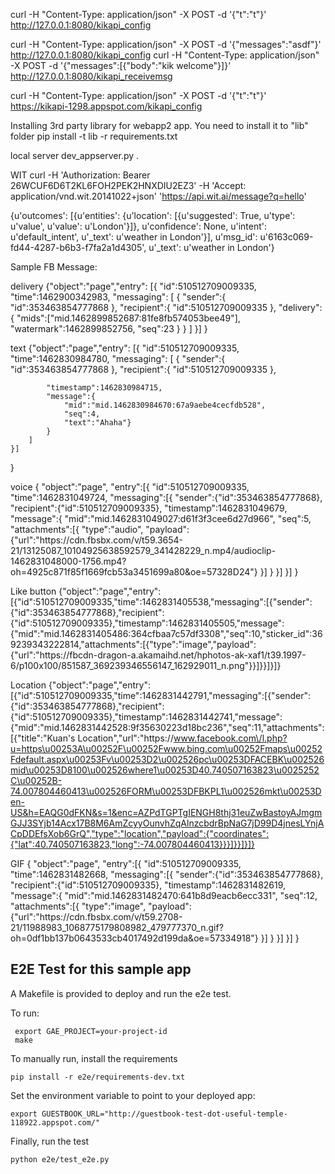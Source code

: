 curl -H "Content-Type: application/json" -X POST -d '{"t":"t"}' http://127.0.0.1:8080/kikapi_config

curl -H "Content-Type: application/json" -X POST -d '{"messages":"asdf"}' http://127.0.0.1:8080/kikapi_config
curl -H "Content-Type: application/json" -X POST -d '{"messages":[{"body":"kik welcome"}]}' http://127.0.0.1:8080/kikapi_receivemsg


curl -H "Content-Type: application/json" -X POST -d '{"t":"t"}' https://kikapi-1298.appspot.com/kikapi_config


Installing 3rd party library for webapp2 app. You need to install it to "lib" folder
pip install -t lib -r requirements.txt


local server dev_appserver.py .



WIT
curl -H 'Authorization: Bearer 26WCUF6D6T2KL6FOH2PEK2HNXDIU2EZ3' -H 'Accept: application/vnd.wit.20141022+json' 'https://api.wit.ai/message?q=hello'




{u'outcomes': [{u'entities': {u'location': [{u'suggested': True, u'type': u'value', u'value': u'London'}]}, u'confidence': None, u'intent': u'default_intent', u'_text': u'weather in London'}], u'msg_id': u'6163c069-fd44-4287-b6b3-f7fa2a1d4305', u'_text': u'weather in London'}

Sample FB Message:


delivery
{"object":"page","entry":
	[{
	"id":510512709009335,
	"time":1462900342983,
	"messaging":
		[
			{
				"sender":{
					"id":353463854777868
				},
				"recipient":{
					"id":510512709009335
				},
				"delivery":{
					"mids":["mid.1462899852687:81fe8fb574053bee49"],
					"watermark":1462899852756,
					"seq":23
				}
			}
		]
	}]
}


text
{"object":"page","entry":
	[{
	"id":510512709009335,
	"time":1462830984780,
	"messaging":
		[
			{
			"sender":{
					"id":353463854777868
			},
			"recipient":{
				"id":510512709009335
			},

			"timestamp":1462830984715,
			"message":{
				"mid":"mid.1462830984670:67a9aebe4cecfdb528",
				"seq":4,
				"text":"Ahaha"}
			}
		]
	}]
}


voice
{
	"object":"page",
	"entry":[{
		"id":510512709009335,
		"time":1462831049724,
		"messaging":[{
			"sender":{"id":353463854777868},
			"recipient":{"id":510512709009335},
			"timestamp":1462831049679,
			"message":{
				"mid":"mid.1462831049027:d61f3f3cee6d27d966",
				"seq":5,
				"attachments":[{
					"type":"audio",
					"payload":{"url":"https:\/\/cdn.fbsbx.com\/v\/t59.3654-21\/13125087_10104925638592579_341428229_n.mp4\/audioclip-1462831048000-1756.mp4?oh=4925c871f85f1669fcb53a3451699a80&oe=57328D24"}
				}]
			}
		}]
	}]
}

Like button
{"object":"page","entry":[{"id":510512709009335,"time":1462831405538,"messaging":[{"sender":{"id":353463854777868},"recipient":{"id":510512709009335},"timestamp":1462831405505,"message":{"mid":"mid.1462831405486:364cfbaa7c57df3308","seq":10,"sticker_id":369239343222814,"attachments":[{"type":"image","payload":{"url":"https:\/\/fbcdn-dragon-a.akamaihd.net\/hphotos-ak-xaf1\/t39.1997-6\/p100x100\/851587_369239346556147_162929011_n.png"}}]}}]}]}

Location
{"object":"page","entry":[{"id":510512709009335,"time":1462831442791,"messaging":[{"sender":{"id":353463854777868},"recipient":{"id":510512709009335},"timestamp":1462831442741,"message":{"mid":"mid.1462831442528:9f35630223d18bc236","seq":11,"attachments":[{"title":"Kuan's Location","url":"https:\/\/www.facebook.com\/l.php?u=https\u00253A\u00252F\u00252Fwww.bing.com\u00252Fmaps\u00252Fdefault.aspx\u00253Fv\u00253D2\u002526pc\u00253DFACEBK\u002526mid\u00253D8100\u002526where1\u00253D40.740507163823\u0025252C\u00252B-74.007804460413\u002526FORM\u00253DFBKPL1\u002526mkt\u00253Den-US&h=EAQG0dFKN&s=1&enc=AZPdTGPTgIENGH8thj31euZwBastoyAJmgmGJJ3SYjb14Acx17B8M6AmZcyyOunvhZqAlnzcbdrBpNaG7jD99D4jnesLYnjACpDDEfsXob6GrQ","type":"location","payload":{"coordinates":{"lat":40.740507163823,"long":-74.007804460413}}}]}}]}]}

GIF
{
	"object":"page",
	"entry":[{
		"id":510512709009335,
		"time":1462831482668,
		"messaging":[{
			"sender":{"id":353463854777868},
			"recipient":{"id":510512709009335},
			"timestamp":1462831482619,
			"message":{
				"mid":"mid.1462831482470:641b8d9eacb6ecc331",
				"seq":12,
				"attachments":[{
					"type":"image",
					"payload":
					{"url":"https:\/\/cdn.fbsbx.com\/v\/t59.2708-21\/11988983_1068775179808982_479777370_n.gif?oh=0df1bb137b0643533cb4017492d199da&oe=57334918"}
				}]
			}
		}]
	}]
}


## E2E Test for this sample app

A Makefile is provided to deploy and run the e2e test.

To run:

     export GAE_PROJECT=your-project-id
     make

To manually run, install the requirements

    pip install -r e2e/requirements-dev.txt

Set the environment variable to point to your deployed app:

    export GUESTBOOK_URL="http://guestbook-test-dot-useful-temple-118922.appspot.com/"

Finally, run the test

    python e2e/test_e2e.py
